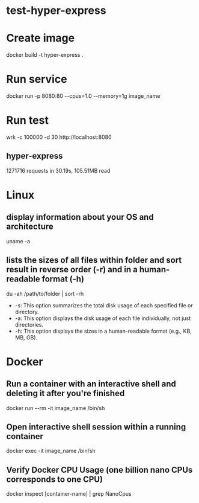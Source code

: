 # test-hyper-express

# Create image
docker build -t hyper-express .

# Run service
docker run -p 8080:80 --cpus=1.0 --memory=1g image_name

# Run test
wrk -c 100000 -d 30 http://localhost:8080

## hyper-express
1271716 requests in 30.19s, 105.51MB read


# Linux
## display information about your OS and architecture
uname -a

## lists the sizes of all files within folder and sort result in reverse order (-r) and in a human-readable format (-h)
du -ah /path/to/folder | sort -rh
- -s: This option summarizes the total disk usage of each specified file or directory.
- -a: This option displays the disk usage of each file individually, not just directories.
- -h: This option displays the sizes in a human-readable format (e.g., KB, MB, GB).

# Docker
## Run a container with an interactive shell and deleting it after you're finished
docker run --rm -it image_name /bin/sh

## Open interactive shell session within a running container
docker exec -it image_name /bin/sh

## Verify Docker CPU Usage (one billion nano CPUs corresponds to one CPU)
docker inspect [container-name] | grep NanoCpus
